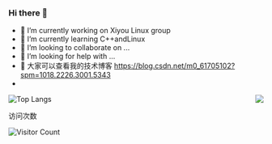 ### Hi there 👋

- 🔭 I’m currently working on Xiyou Linux group
- 🌱 I’m currently learning C++andLinux
- 👯 I’m looking to collaborate on ...
- 🤔 I’m looking for help with ...
- 💬 大家可以查看我的技术博客 https://blog.csdn.net/m0_61705102?spm=1018.2226.3001.5343
- 
<img align="right" src="https://github-readme-stats.vercel.app/api?username=gueFDF&show_icons=true&icon_color=CE1D2D&text_color=718096&bg_color=ffffff&hide_title=true" />



![Top Langs](https://github-readme-stats.vercel.app/api/top-langs/?username=gueFDF&hide=css,html,swig,javascript&&layout=compact&locale=cn&theme=dracula)




访问次数

![Visitor Count](https://profile-counter.glitch.me/Christmas/count.svg)

